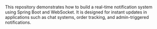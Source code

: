This repository demonstrates how to build a real-time notification system using Spring Boot and WebSocket. It is designed for instant updates in applications such as chat systems, order tracking, and admin-triggered notifications.
